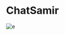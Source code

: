 # ChatSamir

![e](https://user-images.githubusercontent.com/61621806/217310135-b537563f-e67c-4f68-a328-344ce61235b4.png)
